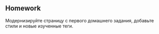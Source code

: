 ##  Homework

Модернизируйте страницу с первого домашнего задания, добавьте стили и новые изученные теги. 